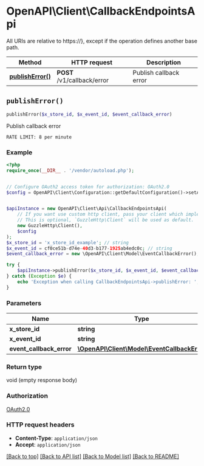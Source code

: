 # OpenAPI\Client\CallbackEndpointsApi

All URIs are relative to https://}, except if the operation defines another base path.

| Method | HTTP request | Description |
| ------------- | ------------- | ------------- |
| [**publishError()**](CallbackEndpointsApi.md#publishError) | **POST** /v1/callback/error | Publish callback error |


## `publishError()`

```php
publishError($x_store_id, $x_event_id, $event_callback_error)
```

Publish callback error

`RATE LIMIT: 8 per minute`

### Example

```php
<?php
require_once(__DIR__ . '/vendor/autoload.php');


// Configure OAuth2 access token for authorization: OAuth2.0
$config = OpenAPI\Client\Configuration::getDefaultConfiguration()->setAccessToken('YOUR_ACCESS_TOKEN');


$apiInstance = new OpenAPI\Client\Api\CallbackEndpointsApi(
    // If you want use custom http client, pass your client which implements `GuzzleHttp\ClientInterface`.
    // This is optional, `GuzzleHttp\Client` will be used as default.
    new GuzzleHttp\Client(),
    $config
);
$x_store_id = 'x_store_id_example'; // string
$x_event_id = cf0ce51b-d74e-40d3-b177-1925ab4edc0c; // string
$event_callback_error = new \OpenAPI\Client\Model\EventCallbackError(); // \OpenAPI\Client\Model\EventCallbackError

try {
    $apiInstance->publishError($x_store_id, $x_event_id, $event_callback_error);
} catch (Exception $e) {
    echo 'Exception when calling CallbackEndpointsApi->publishError: ', $e->getMessage(), PHP_EOL;
}
```

### Parameters

| Name | Type | Description  | Notes |
| ------------- | ------------- | ------------- | ------------- |
| **x_store_id** | **string**|  | |
| **x_event_id** | **string**|  | |
| **event_callback_error** | [**\OpenAPI\Client\Model\EventCallbackError**](../Model/EventCallbackError.md)|  | |

### Return type

void (empty response body)

### Authorization

[OAuth2.0](../../README.md#OAuth2.0)

### HTTP request headers

- **Content-Type**: `application/json`
- **Accept**: `application/json`

[[Back to top]](#) [[Back to API list]](../../README.md#endpoints)
[[Back to Model list]](../../README.md#models)
[[Back to README]](../../README.md)
